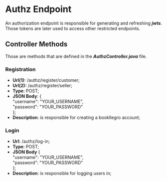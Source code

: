 # Authz Endpoint
An authorization endpoint is responsible for generating and refreshing ***jwts***. Those tokens are later used to access other restricted endpoints.

## Controller Methods
Those are methods that are defined in the ***AuthzController.java*** file.

### Registration 
- **Url(1):** /authz/register/customer; 
- **Url(2):** /authz/register/seller;
- **Type**: POST;
- **JSON Body**: { <br>
    "username": "YOUR_USERNAME", <br>
    "password": "YOUR_PASSWORD"<br>
};
- **Description**: is responsible for creating a bookllegro account;

### Login
- **Url:** /authz/log-in;
- **Type**: POST;
- **JSON Body** { <br>
    "username": "YOUR_USERNAME", <br>
    "password": "YOUR_PASSWORD"<br>
};
- **Description**: is responsible for logging users in;
